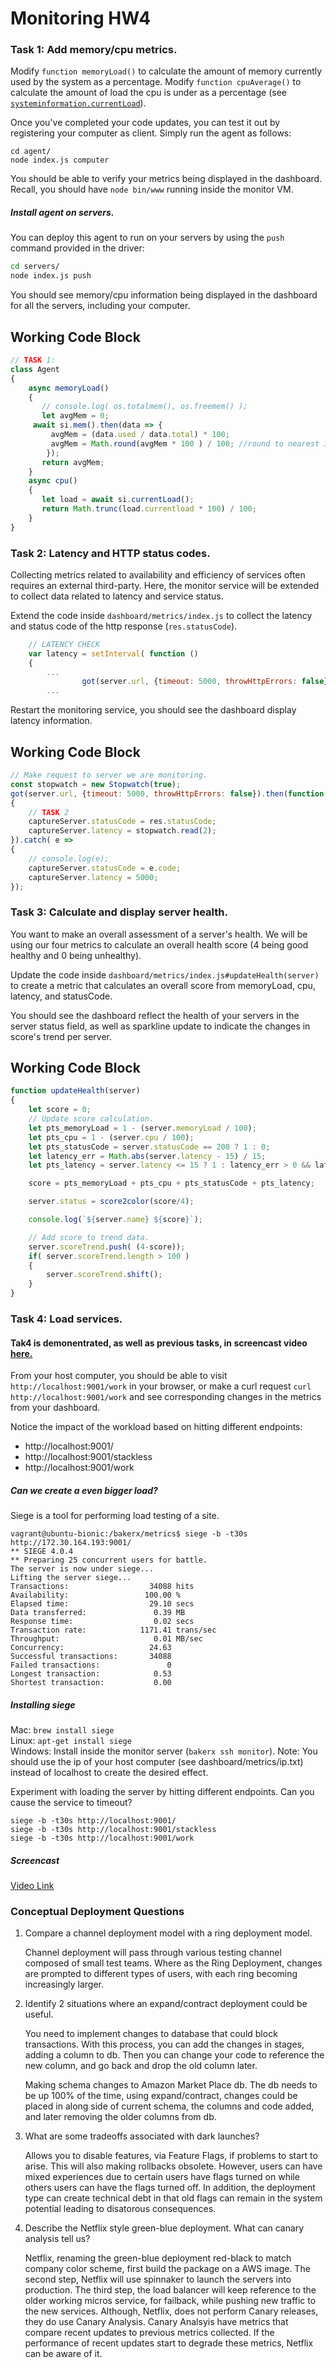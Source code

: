 # Monitoring HW4

### Task 1: Add memory/cpu metrics.

Modify `function memoryLoad()` to calculate the amount of memory currently used by the system as a percentage.
Modify `function cpuAverage()` to calculate the amount of load the cpu is under as a percentage (see [`systeminformation.currentLoad`](https://www.npmjs.com/package/systeminformation#8-current-load-processes--services)).


Once you've completed your code updates, you can test it out by registering your computer as client. Simply run the agent as follows:

```
cd agent/
node index.js computer
```

You should be able to verify your metrics being displayed in the dashboard. Recall, you should have `node bin/www` running inside the monitor VM.

##### Install agent on servers.

You can deploy this agent to run on your servers by using the `push` command provided in the driver:

```bash
cd servers/
node index.js push
```

You should see memory/cpu information being displayed in the dashboard for all the servers, including your computer.

## Working Code Block ##

```javascript
// TASK 1:
class Agent
{
    async memoryLoad()
    {
       // console.log( os.totalmem(), os.freemem() );
       let avgMem = 0;
     await si.mem().then(data => {
         avgMem = (data.used / data.total) * 100;
         avgMem = Math.round(avgMem * 100 ) / 100; //round to nearest 100th
        });
       return avgMem;   
    }
    async cpu()
    {
       let load = await si.currentLoad();
       return Math.trunc(load.currentload * 100) / 100;
    }
}
```

### Task 2: Latency and HTTP status codes.

Collecting metrics related to availability and efficiency of services often requires an external third-party. Here, the monitor service will be extended to collect data related to latency and service status.

Extend the code inside `dashboard/metrics/index.js` to collect the latency and status code of the http response (`res.statusCode`).

```js
	// LATENCY CHECK
	var latency = setInterval( function () 
	{
		...
				got(server.url, {timeout: 5000, throwHttpErrors: false}).then(function(res)
		...
```

Restart the monitoring service, you should see the dashboard display latency information.

## Working Code Block ##

```javascript
// Make request to server we are monitoring.
const stopwatch = new Stopwatch(true);
got(server.url, {timeout: 5000, throwHttpErrors: false}).then(function(res)
{
	// TASK 2
	captureServer.statusCode = res.statusCode;
	captureServer.latency = stopwatch.read(2);
}).catch( e => 
{
	// console.log(e);
	captureServer.statusCode = e.code;
	captureServer.latency = 5000;
});
```

### Task 3: Calculate and display server health.

You want to make an overall assessment of a server's health. We will be using our four metrics to calculate an overall health score (4 being good healthy and 0 being unhealthy).

Update the code inside `dashboard/metrics/index.js#updateHealth(server)` to 
create a metric that calculates an overall score from memoryLoad, cpu, latency, and statusCode.

You should see the dashboard reflect the health of your servers in the server status field, as well as sparkline update to indicate the changes in score's trend per server.

## Working Code Block ##

```javascript
function updateHealth(server)
{
	let score = 0;
	// Update score calculation.
	let pts_memoryLoad = 1 - (server.memoryLoad / 100);
	let pts_cpu = 1 - (server.cpu / 100);
	let pts_statusCode = server.statusCode == 200 ? 1 : 0;
	let latency_err = Math.abs(server.latency - 15) / 15;
	let pts_latency = server.latency <= 15 ? 1 : latency_err > 0 && latency_err <= 1 ? 1 - latency_err : 0;

	score = pts_memoryLoad + pts_cpu + pts_statusCode + pts_latency;

	server.status = score2color(score/4);

	console.log(`${server.name} ${score}`);

	// Add score to trend data.
	server.scoreTrend.push( (4-score));
	if( server.scoreTrend.length > 100 )
	{
		server.scoreTrend.shift();
	}
}
```

### Task 4: Load services.

#### Tak4 is demonentrated, as well as previous tasks, in screencast video [here.](https://drive.google.com/open?id=1HVyPc6BMNE0xMI6lJ9Ve5YtPPYTl5frW)

From your host computer, you should be able to visit `http://localhost:9001/work` in your browser, or make a curl request `curl http://localhost:9001/work` and see corresponding changes in the metrics from your dashboard.

Notice the impact of the workload based on hitting different endpoints:

* http://localhost:9001/
* http://localhost:9001/stackless
* http://localhost:9001/work


##### Can we create a even bigger load?

Siege is a tool for performing load testing of a site.

```
vagrant@ubuntu-bionic:/bakerx/metrics$ siege -b -t30s http://172.30.164.193:9001/
** SIEGE 4.0.4
** Preparing 25 concurrent users for battle.
The server is now under siege...
Lifting the server siege...
Transactions:                  34088 hits
Availability:                 100.00 %
Elapsed time:                  29.10 secs
Data transferred:               0.39 MB
Response time:                  0.02 secs
Transaction rate:            1171.41 trans/sec
Throughput:                     0.01 MB/sec
Concurrency:                   24.63
Successful transactions:       34088
Failed transactions:               0
Longest transaction:            0.53
Shortest transaction:           0.00
```

##### Installing siege

Mac: `brew install siege`  
Linux: `apt-get install siege`  
Windows: Install inside the monitor server (`bakerx ssh monitor`). Note: You should use the ip of your host computer (see dashboard/metrics/ip.txt) instead of localhost to create the desired effect.

Experiment with loading the server by hitting different endpoints. Can you cause the service to timeout?
```
siege -b -t30s http://localhost:9001/
siege -b -t30s http://localhost:9001/stackless
siege -b -t30s http://localhost:9001/work
```

##### Screencast #####
[Video Link](https://drive.google.com/open?id=1HVyPc6BMNE0xMI6lJ9Ve5YtPPYTl5frW)

### Conceptual Deployment Questions

1. Compare a channel deployment model with a ring deployment model.
   
   Channel deployment will pass through various testing channel composed of small test teams. Where as the Ring Deployment, changes are prompted to different types of users, with each ring becoming increasingly larger.

2. Identify 2 situations where an expand/contract deployment could be useful.

   You need to implement changes to database that could block transactions.
   With this process, you can add the changes in stages, adding a column to db. Then you can change
   your code to reference the new column, and go back and drop the old column later.

   Making schema changes to Amazon Market Place db. The db needs to be up 100% of the time, using expand/contract, changes could be placed in along side of current schema, the columns and code added, and later removing the older columns from db.

3. What are some tradeoffs associated with dark launches?

   Allows you to disable features, via Feature Flags, if problems to start to arise. This will also making rollbacks obsolete.
   However, users can have mixed experiences due to certain users have flags turned on while others users can have the flags turned off.
   In addition, the deployment type can create technical debt in that old flags can remain in the system potential leading to disatorous consequences.

4. Describe the Netflix style green-blue deployment. What can canary analysis tell us?

	Netflix, renaming the green-blue deployment red-black to match company color scheme, first build the package
	on a AWS image. The second step, Netflix will use spinnaker to launch the servers into production. The third step, the load balancer will keep reference to the older working micros service, for failback, while pushing new traffic to the new services.
	Although, Netflix, does not perform Canary releases, they do use Canary Analysis. Canary Analsyis have metrics that compare recent updates to previous metrics collected. If the performance of recent updates start to degrade these metrics, Netflix can be aware of it.

